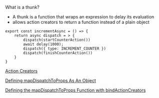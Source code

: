 What is a thunk?

- A thunk is a function that wraps an expression to delay its evaluation
- allows action creators to return a function instead of a plain object

```
export const incrementAsync = () => {
    return async dispatch = > {
        dispatch(startCounterAction())
        await delay(1000);
        dispatch({ type: INCREMENT_COUNTER })
        dispatch(finishCounterAction())
    }
}
```

[Action Creators](https://redux.js.org/glossary#action-creator)

[Defining mapDispatchToProps As An Object](https://react-redux.js.org/using-react-redux/connect-mapdispatch#defining-mapdispatchtoprops-as-an-object)

[Defining the mapDispatchToProps Function with bindActionCreators](https://react-redux.js.org/using-react-redux/connect-mapdispatch#defining-the-mapdispatchtoprops-function-with-bindactioncreators)
